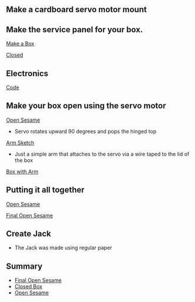 ## Make a cardboard servo motor mount

## Make the service panel for your box. 

[Make a Box](https://github.com/OiBoii/Interactive-Lab-Hub/blob/master/Lab5/makebox.jpg)

[Closed](https://github.com/OiBoii/Interactive-Lab-Hub/blob/master/Lab5/closed.jpg)

## Electronics
[Code](https://github.com/OiBoii/Interactive-Lab-Hub/blob/master/Lab5/JackInABox.ino)

## Make your box open using the servo motor

[Open Sesame](https://github.com/OiBoii/Interactive-Lab-Hub/blob/master/Lab5/open.mp4)

* Servo rotates upward 90 degrees and pops the hinged top

[Arm Sketch](https://github.com/OiBoii/Interactive-Lab-Hub/blob/master/Lab5/sketch.jpg)

* Just a simple arm that attaches to the servo via a wire taped to the lid of the box

[Box with Arm](https://github.com/OiBoii/Interactive-Lab-Hub/blob/master/Lab5/arm.jpg)


## Putting it all together

[Open Sesame](https://github.com/OiBoii/Interactive-Lab-Hub/blob/master/Lab5/open.mp4)

[Final Open Sesame](https://github.com/OiBoii/Interactive-Lab-Hub/blob/master/Lab5/finalvideo.mp4)

## Create Jack

* The Jack was made using regular paper

## Summary

* [Final Open Sesame](https://github.com/OiBoii/Interactive-Lab-Hub/blob/master/Lab5/finalvideo.mp4)
* [Closed Box](https://github.com/OiBoii/Interactive-Lab-Hub/blob/master/Lab5/closed.jpg)
* [Open Sesame](https://github.com/OiBoii/Interactive-Lab-Hub/blob/master/Lab5/open.mp4)

